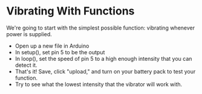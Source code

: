 # Vibrating With Functions
We're going to start with the simplest possible function: vibrating whenever power is supplied.
* Open up a new file in Arduino
* In setup(), set pin 5 to be the output
* In loop(), set the speed of pin 5 to a high enough intensity that you can detect it.
* That's it! Save, click "upload," and turn on your battery pack to test your function.
* Try to see what the lowest intensity that the vibrator will work with.